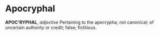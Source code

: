 # Apocryphal

**APOC'RYPHAL**, _adjective_ Pertaining to the apecrypha; not canonical; of uncertain authority or credit; false; fictitious.